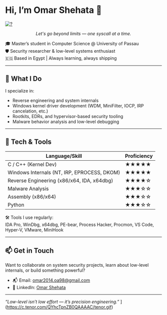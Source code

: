 # Hi, I’m Omar Shehata 👋


[![?](https://media4.giphy.com/media/v1.Y2lkPTc5MGI3NjExNmloYzMweTRqcHdxd2E2aGowdmVmOWw1aGE4YnY4N29sbXFpMXFmbSZlcD12MV9pbnRlcm5hbF9naWZfYnlfaWQmY3Q9Zw/jxRzKdyBuepEehcC0R/giphy.gif)](https://media4.giphy.com/media/v1.Y2lkPTc5MGI3NjExNmloYzMweTRqcHdxd2E2aGowdmVmOWw1aGE4YnY4N29sbXFpMXFmbSZlcD12MV9pbnRlcm5hbF9naWZfYnlfaWQmY3Q9Zw/jxRzKdyBuepEehcC0R/giphy.gif)

<p align="center"><em>Let's go beyond limits — one syscall at a time.</em></p>


🎓 Master’s student in Computer Science @ University of Passau  
🛡️ Security researcher & low-level systems enthusiast  
🇪🇬 Based in Egypt | Always learning, always shipping

---

## 🧠 What I Do

I specialize in:
- Reverse engineering and system internals
- Windows kernel driver development (WDM, MiniFilter, IOCP, IRP cancelation, etc.)
- Rootkits, EDRs, and hypervisor-based security tooling
- Malware behavior analysis and low-level debugging

---

## 🔩 Tech & Tools

| Language/Skill              | Proficiency        |
|----------------------------|--------------------|
| C / C++ (Kernel Dev)        | ★★★★★             |
| Windows Internals (NT, IRP, EPROCESS, DKOM) | ★★★★★ |
| Reverse Engineering (x86/x64, IDA, x64dbg) | ★★★★☆ |
| Malware Analysis            | ★★★☆☆             |
| Assembly (x86/x64)          | ★★★☆☆             |
| Python                      | ★★★☆☆             |

🛠️ Tools I use regularly:  
IDA Pro, WinDbg, x64dbg, PE-bear, Process Hacker, Procmon, VS Code, Hyper-V, VMware, MiniHook

---

## 📫 Get in Touch

Want to collaborate on system security projects, learn about low-level internals, or build something powerful?

- 📬 Email: omar2014.oa98@gmail.com  
- 💼 LinkedIn: [Omar Shehata](https://linkedin.com/in/efe4)  

---

*“Low-level isn’t low effort — it’s precision engineering.”*
](https://c.tenor.com/QYhcTpnZB0QAAAAC/tenor.gif)
